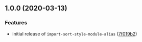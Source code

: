 ## 1.0.0 (2020-03-13)


### Features

* initial release of `import-sort-style-module-alias` ([7f019b2](https://github.com/ifiokjr/import-sort-style-module-alias/commit/7f019b24818581f884d2d43b4b6b34c093bc7bde))
